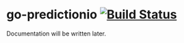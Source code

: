 # go-predictionio [![Build Status](https://travis-ci.org/JanBerktold/go-predictionio.svg?branch=master)](https://travis-ci.org/JanBerktold/go-predictionio)

Documentation will be written later.
